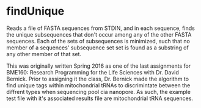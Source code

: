 # findUnique
Reads a file of FASTA sequences from STDIN, and in each sequence, finds the unique subsequences that don't occur among any of the other FASTA sequences. Each of the sets of subsequences is minimized, such that no member of a sequences' subsequence set set is found as a substring of any other member of that set.

This was originally written Spring 2016 as one of the last assignments for BME160: Research Programming for the Life Sciences with Dr. David Bernick.
Prior to assigning it the class, Dr. Bernick made the algorithm to find unique tags within mitochondrial tRNAs to discrimintate between the diffrent types when sequencing pool cia nanopore. As such, the example test file with it's associated results file are mitochondrial tRNA sequences.
